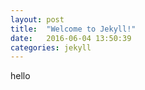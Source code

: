 ```yaml
---
layout: post
title:  "Welcome to Jekyll!"
date:   2016-06-04 13:50:39
categories: jekyll
---
```

hello
